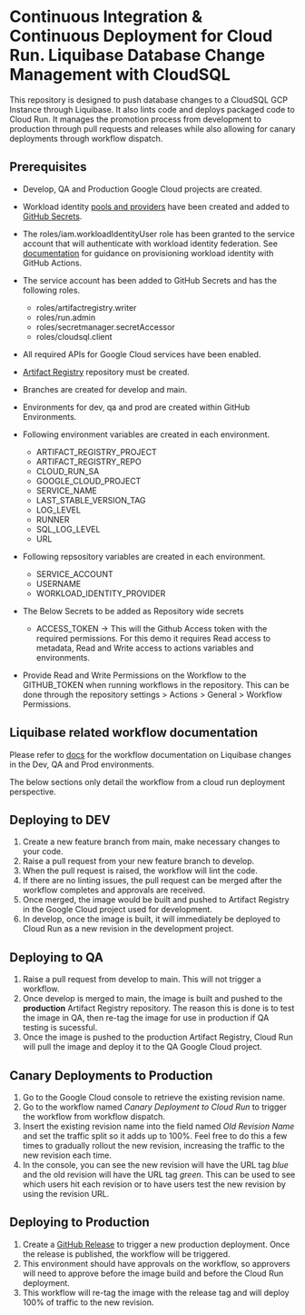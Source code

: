 # Continuous Integration & Continuous Deployment for Cloud Run. Liquibase Database Change Management with CloudSQL
This repository is designed to push database changes to a CloudSQL GCP Instance through Liquibase. It also lints code and deploys packaged code to Cloud Run. It manages the promotion process from development to production through pull requests and releases while also allowing for canary deployments through workflow dispatch. 

## Prerequisites
 * Develop, QA and Production Google Cloud projects are created.
 * Workload identity [pools and providers](https://cloud.google.com/iam/docs/manage-workload-identity-pools-providers) have been created and added to [GitHub Secrets](https://docs.github.com/en/actions/security-guides/using-secrets-in-github-actions).
 * The roles/iam.workloadIdentityUser role has been granted to the service account that will authenticate with workload identity federation. See [documentation](https://cloud.google.com/blog/products/identity-security/secure-your-use-of-third-party-tools-with-identity-federation) for guidance on provisioning workload identity with GitHub Actions.
 * The service account has been added to GitHub Secrets and has the following roles. 
    * roles/artifactregistry.writer
    * roles/run.admin
    * roles/secretmanager.secretAccessor
    * roles/cloudsql.client
 * All required APIs for Google Cloud services have been enabled.
 * [Artifact Registry](https://cloud.google.com/artifact-registry/docs/docker/store-docker-container-images) repository must be created. 
 * Branches are created for develop and main. 
 * Environments for dev, qa and prod are created within GitHub Environments. 
 * Following environment variables are created in each environment. 
    * ARTIFACT_REGISTRY_PROJECT
    * ARTIFACT_REGISTRY_REPO
    * CLOUD_RUN_SA
    * GOOGLE_CLOUD_PROJECT
    * SERVICE_NAME
    * LAST_STABLE_VERSION_TAG
    * LOG_LEVEL
    * RUNNER
    * SQL_LOG_LEVEL
    * URL
 * Following repsository variables are created in each environment. 
    * SERVICE_ACCOUNT
    * USERNAME
    * WORKLOAD_IDENTITY_PROVIDER

* The Below Secrets to be added as Repository wide secrets
    * ACCESS_TOKEN  -> This will the Github Access token with the required permissions. For this demo it requires Read access to metadata, Read and Write access to actions variables and environments.

* Provide Read and Write Permissions on the Workflow to the GITHUB_TOKEN when running workflows in the repository. This can be done through the repository settings > Actions > General > Workflow Permissions.

## Liquibase related workflow documentation
Please refer to [docs](./docs/Deployment.md) for the workflow documentation on Liquibase changes in the Dev, QA and Prod environments.

The below sections only detail the workflow from a cloud run deployment perspective.

## Deploying to DEV 
1. Create a new feature branch from main, make necessary changes to your code. 
2. Raise a pull request from your new feature branch to develop. 
3. When the pull request is raised, the workflow will lint the code. 
4. If there are no linting issues, the pull request can be merged after the workflow completes and approvals are received. 
5. Once merged, the image would be built and pushed to Artifact Registry in the Google Cloud project used for development.
6. In develop, once the image is built, it will immediately be deployed to Cloud Run as a new revision in the development project. 

## Deploying to QA 
1. Raise a pull request from develop to main. This will not trigger a workflow. 
2. Once develop is merged to main, the image is built and pushed to the **production** Artifact Registry repository. The reason this is done is to test the image in QA, then re-tag the image for use in production if QA testing is sucessful. 
3. Once the image is pushed to the production Artifact Registry, Cloud Run will pull the image and deploy it to the QA Google Cloud project. 

## Canary Deployments to Production 
1. Go to the Google Cloud console to retrieve the existing revision name. 
2. Go to the workflow named *Canary Deployment to Cloud Run* to trigger the workflow from workflow dispatch. 
3. Insert the existing revision name into the field named *Old Revision Name* and set the traffic split so it adds up to 100%. Feel free to do this a few times to gradually rollout the new revision, increasing the traffic to the new revision each time. 
4. In the console, you can see the new revision will have the URL tag *blue* and the old revision will have the URL tag *green*. This can be used to see which users hit each revision or to have users test the new revision by using the revision URL. 

## Deploying to Production
1. Create a [GitHub Release](https://docs.github.com/en/repositories/releasing-projects-on-github/managing-releases-in-a-repository) to trigger a new production deployment. Once the release is published, the workflow will be triggered. 
2. This environment should have approvals on the workflow, so approvers will need to approve before the image build and before the Cloud Run deployment. 
3. This workflow will re-tag the image with the release tag and will deploy 100% of traffic to the new revision. 